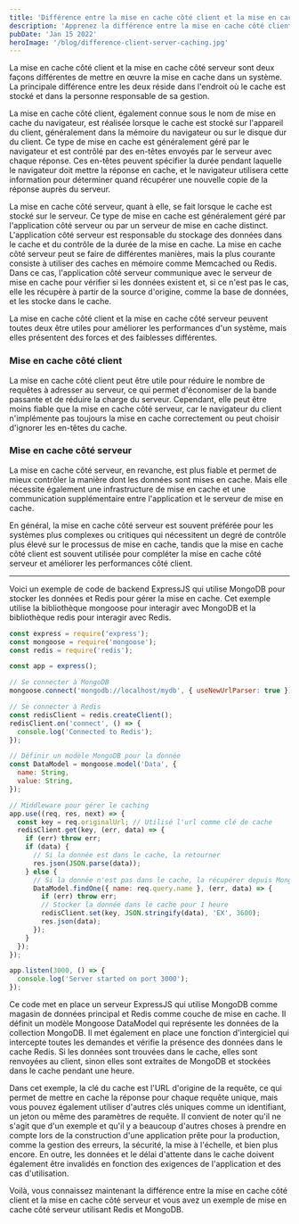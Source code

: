 ```yaml
---
title: 'Différence entre la mise en cache côté client et la mise en cache côté serveur + exemple ExpressJS, Redis, MongoDB'
description: 'Apprenez la différence entre la mise en cache côté client et la mise en cache côté serveur avec un exemple de mise en cache côté serveur utilisant Redis et MongoDB à travers un serveur NodeJS.'
pubDate: 'Jan 15 2022'
heroImage: '/blog/difference-client-server-caching.jpg'
---
```


La mise en cache côté client et la mise en cache côté serveur sont deux façons différentes de mettre en œuvre la mise en cache dans un système. La principale différence entre les deux réside dans l'endroit où le cache est stocké et dans la personne responsable de sa gestion.

La mise en cache côté client, également connue sous le nom de mise en cache du navigateur, est réalisée lorsque le cache est stocké sur l'appareil du client, généralement dans la mémoire du navigateur ou sur le disque dur du client. Ce type de mise en cache est généralement géré par le navigateur et est contrôlé par des en-têtes envoyés par le serveur avec chaque réponse. Ces en-têtes peuvent spécifier la durée pendant laquelle le navigateur doit mettre la réponse en cache, et le navigateur utilisera cette information pour déterminer quand récupérer une nouvelle copie de la réponse auprès du serveur.

La mise en cache côté serveur, quant à elle, se fait lorsque le cache est stocké sur le serveur. Ce type de mise en cache est généralement géré par l'application côté serveur ou par un serveur de mise en cache distinct. L'application côté serveur est responsable du stockage des données dans le cache et du contrôle de la durée de la mise en cache. La mise en cache côté serveur peut se faire de différentes manières, mais la plus courante consiste à utiliser des caches en mémoire comme Memcached ou Redis. Dans ce cas, l'application côté serveur communique avec le serveur de mise en cache pour vérifier si les données existent et, si ce n'est pas le cas, elle les récupère à partir de la source d'origine, comme la base de données, et les stocke dans le cache.

La mise en cache côté client et la mise en cache côté serveur peuvent toutes deux être utiles pour améliorer les performances d'un système, mais elles présentent des forces et des faiblesses différentes.

### Mise en cache côté client

La mise en cache côté client peut être utile pour réduire le nombre de requêtes à adresser au serveur, ce qui permet d'économiser de la bande passante et de réduire la charge du serveur. Cependant, elle peut être moins fiable que la mise en cache côté serveur, car le navigateur du client n'implémente pas toujours la mise en cache correctement ou peut choisir d'ignorer les en-têtes du cache.

### Mise en cache côté serveur

La mise en cache côté serveur, en revanche, est plus fiable et permet de mieux contrôler la manière dont les données sont mises en cache. Mais elle nécessite également une infrastructure de mise en cache et une communication supplémentaire entre l'application et le serveur de mise en cache.

En général, la mise en cache côté serveur est souvent préférée pour les systèmes plus complexes ou critiques qui nécessitent un degré de contrôle plus élevé sur le processus de mise en cache, tandis que la mise en cache côté client est souvent utilisée pour compléter la mise en cache côté serveur et améliorer les performances côté client.

---

Voici un exemple de code de backend ExpressJS qui utilise MongoDB pour stocker les données et Redis pour gérer la mise en cache. Cet exemple utilise la bibliothèque mongoose pour interagir avec MongoDB et la bibliothèque redis pour interagir avec Redis.

```js
const express = require('express');
const mongoose = require('mongoose');
const redis = require('redis');

const app = express();

// Se connecter à MongoDB
mongoose.connect('mongodb://localhost/mydb', { useNewUrlParser: true });

// Se connecter à Redis
const redisClient = redis.createClient();
redisClient.on('connect', () => {
  console.log('Connected to Redis');
});

// Définir un modèle MongoDB pour la donnée
const DataModel = mongoose.model('Data', {
  name: String,
  value: String,
});

// Middleware pour gérer le caching
app.use((req, res, next) => {
  const key = req.originalUrl; // Utilisé l'url comme clé de cache
  redisClient.get(key, (err, data) => {
    if (err) throw err;
    if (data) {
      // Si la donnée est dans le cache, la retourner
      res.json(JSON.parse(data));
    } else {
      // Si la donnée n'est pas dans le cache, la récupérer depuis MongoDB
      DataModel.findOne({ name: req.query.name }, (err, data) => {
        if (err) throw err;
        // Stocker la donnée dans le cache pour 1 heure
        redisClient.set(key, JSON.stringify(data), 'EX', 3600);
        res.json(data);
      });
    }
  });
});

app.listen(3000, () => {
  console.log('Server started on port 3000');
});
```

Ce code met en place un serveur ExpressJS qui utilise MongoDB comme magasin de données principal et Redis comme couche de mise en cache. Il définit un modèle Mongoose DataModel qui représente les données de la collection MongoDB. Il met également en place une fonction d'intergiciel qui intercepte toutes les demandes et vérifie la présence des données dans le cache Redis. Si les données sont trouvées dans le cache, elles sont renvoyées au client, sinon elles sont extraites de MongoDB et stockées dans le cache pendant une heure.

Dans cet exemple, la clé du cache est l'URL d'origine de la requête, ce qui permet de mettre en cache la réponse pour chaque requête unique, mais vous pouvez également utiliser d'autres clés uniques comme un identifiant, un jeton ou même des paramètres de requête.
Il convient de noter qu'il ne s'agit que d'un exemple et qu'il y a beaucoup d'autres choses à prendre en compte lors de la construction d'une application prête pour la production, comme la gestion des erreurs, la sécurité, la mise à l'échelle, et bien plus encore. En outre, les données et le délai d'attente dans le cache doivent également être invalidés en fonction des exigences de l'application et des cas d'utilisation.

Voilà, vous connaissez maintenant la différence entre la mise en cache côté client et la mise en cache côté serveur et vous avez un exemple de mise en cache côté serveur utilisant Redis et MongoDB.
